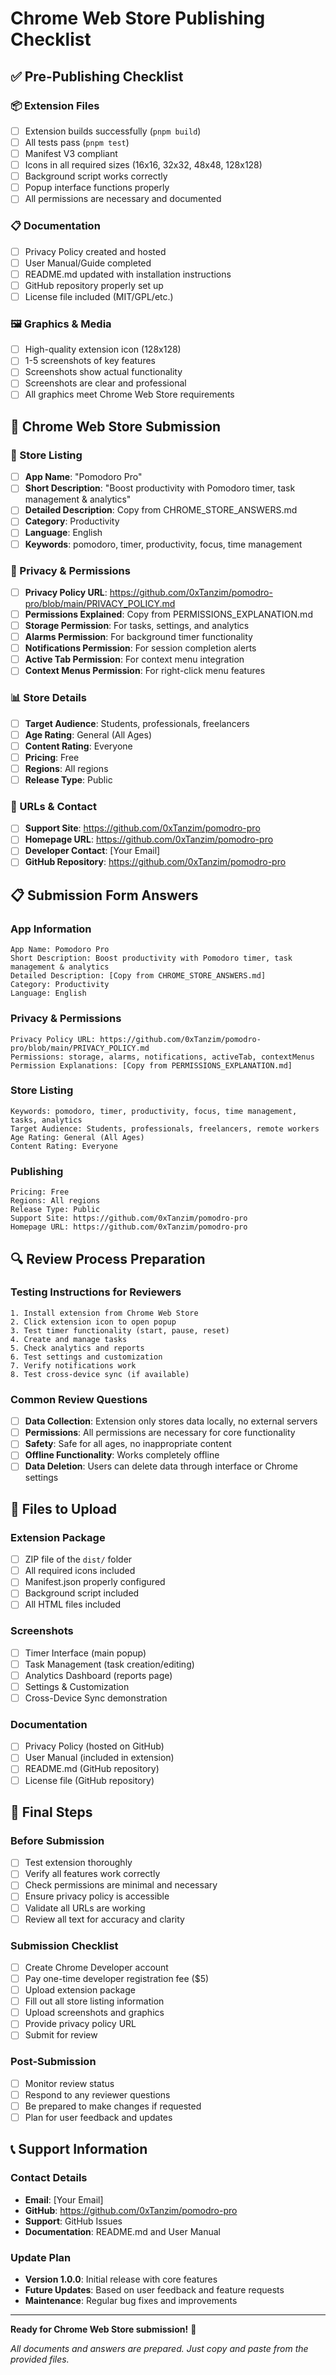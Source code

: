 # Chrome Web Store Publishing Checklist

## ✅ **Pre-Publishing Checklist**

### **📦 Extension Files**

- [ ] Extension builds successfully (`pnpm build`)
- [ ] All tests pass (`pnpm test`)
- [ ] Manifest V3 compliant
- [ ] Icons in all required sizes (16x16, 32x32, 48x48, 128x128)
- [ ] Background script works correctly
- [ ] Popup interface functions properly
- [ ] All permissions are necessary and documented

### **📋 Documentation**

- [ ] Privacy Policy created and hosted
- [ ] User Manual/Guide completed
- [ ] README.md updated with installation instructions
- [ ] GitHub repository properly set up
- [ ] License file included (MIT/GPL/etc.)

### **🖼️ Graphics & Media**

- [ ] High-quality extension icon (128x128)
- [ ] 1-5 screenshots of key features
- [ ] Screenshots show actual functionality
- [ ] Screenshots are clear and professional
- [ ] All graphics meet Chrome Web Store requirements

## 🚀 **Chrome Web Store Submission**

### **📝 Store Listing**

- [ ] **App Name**: "Pomodoro Pro"
- [ ] **Short Description**: "Boost productivity with Pomodoro timer, task management & analytics"
- [ ] **Detailed Description**: Copy from CHROME_STORE_ANSWERS.md
- [ ] **Category**: Productivity
- [ ] **Language**: English
- [ ] **Keywords**: pomodoro, timer, productivity, focus, time management

### **🔐 Privacy & Permissions**

- [ ] **Privacy Policy URL**: https://github.com/0xTanzim/pomodro-pro/blob/main/PRIVACY_POLICY.md
- [ ] **Permissions Explained**: Copy from PERMISSIONS_EXPLANATION.md
- [ ] **Storage Permission**: For tasks, settings, and analytics
- [ ] **Alarms Permission**: For background timer functionality
- [ ] **Notifications Permission**: For session completion alerts
- [ ] **Active Tab Permission**: For context menu integration
- [ ] **Context Menus Permission**: For right-click menu features

### **📊 Store Details**

- [ ] **Target Audience**: Students, professionals, freelancers
- [ ] **Age Rating**: General (All Ages)
- [ ] **Content Rating**: Everyone
- [ ] **Pricing**: Free
- [ ] **Regions**: All regions
- [ ] **Release Type**: Public

### **🔗 URLs & Contact**

- [ ] **Support Site**: https://github.com/0xTanzim/pomodro-pro
- [ ] **Homepage URL**: https://github.com/0xTanzim/pomodro-pro
- [ ] **Developer Contact**: [Your Email]
- [ ] **GitHub Repository**: https://github.com/0xTanzim/pomodro-pro

## 📋 **Submission Form Answers**

### **App Information**

```
App Name: Pomodoro Pro
Short Description: Boost productivity with Pomodoro timer, task management & analytics
Detailed Description: [Copy from CHROME_STORE_ANSWERS.md]
Category: Productivity
Language: English
```

### **Privacy & Permissions**

```
Privacy Policy URL: https://github.com/0xTanzim/pomodro-pro/blob/main/PRIVACY_POLICY.md
Permissions: storage, alarms, notifications, activeTab, contextMenus
Permission Explanations: [Copy from PERMISSIONS_EXPLANATION.md]
```

### **Store Listing**

```
Keywords: pomodoro, timer, productivity, focus, time management, tasks, analytics
Target Audience: Students, professionals, freelancers, remote workers
Age Rating: General (All Ages)
Content Rating: Everyone
```

### **Publishing**

```
Pricing: Free
Regions: All regions
Release Type: Public
Support Site: https://github.com/0xTanzim/pomodro-pro
Homepage URL: https://github.com/0xTanzim/pomodro-pro
```

## 🔍 **Review Process Preparation**

### **Testing Instructions for Reviewers**

```
1. Install extension from Chrome Web Store
2. Click extension icon to open popup
3. Test timer functionality (start, pause, reset)
4. Create and manage tasks
5. Check analytics and reports
6. Test settings and customization
7. Verify notifications work
8. Test cross-device sync (if available)
```

### **Common Review Questions**

- [ ] **Data Collection**: Extension only stores data locally, no external servers
- [ ] **Permissions**: All permissions are necessary for core functionality
- [ ] **Safety**: Safe for all ages, no inappropriate content
- [ ] **Offline Functionality**: Works completely offline
- [ ] **Data Deletion**: Users can delete data through interface or Chrome settings

## 📝 **Files to Upload**

### **Extension Package**

- [ ] ZIP file of the `dist/` folder
- [ ] All required icons included
- [ ] Manifest.json properly configured
- [ ] Background script included
- [ ] All HTML files included

### **Screenshots**

- [ ] Timer Interface (main popup)
- [ ] Task Management (task creation/editing)
- [ ] Analytics Dashboard (reports page)
- [ ] Settings & Customization
- [ ] Cross-Device Sync demonstration

### **Documentation**

- [ ] Privacy Policy (hosted on GitHub)
- [ ] User Manual (included in extension)
- [ ] README.md (GitHub repository)
- [ ] License file (GitHub repository)

## 🎯 **Final Steps**

### **Before Submission**

- [ ] Test extension thoroughly
- [ ] Verify all features work correctly
- [ ] Check permissions are minimal and necessary
- [ ] Ensure privacy policy is accessible
- [ ] Validate all URLs are working
- [ ] Review all text for accuracy and clarity

### **Submission Checklist**

- [ ] Create Chrome Developer account
- [ ] Pay one-time developer registration fee ($5)
- [ ] Upload extension package
- [ ] Fill out all store listing information
- [ ] Upload screenshots and graphics
- [ ] Provide privacy policy URL
- [ ] Submit for review

### **Post-Submission**

- [ ] Monitor review status
- [ ] Respond to any reviewer questions
- [ ] Be prepared to make changes if requested
- [ ] Plan for user feedback and updates

## 📞 **Support Information**

### **Contact Details**

- **Email**: [Your Email]
- **GitHub**: https://github.com/0xTanzim/pomodro-pro
- **Support**: GitHub Issues
- **Documentation**: README.md and User Manual

### **Update Plan**

- **Version 1.0.0**: Initial release with core features
- **Future Updates**: Based on user feedback and feature requests
- **Maintenance**: Regular bug fixes and improvements

---

**Ready for Chrome Web Store submission!** 🚀

_All documents and answers are prepared. Just copy and paste from the provided files._

